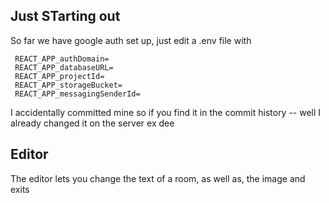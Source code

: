 

## Just STarting out

So far we have google auth set up, just edit a .env file with

```REACT_APP_apiKey=
 REACT_APP_authDomain=
 REACT_APP_databaseURL=
 REACT_APP_projectId=
 REACT_APP_storageBucket=
 REACT_APP_messagingSenderId=
```
I accidentally committed mine so if you find it in the commit history -- well I already
changed it on the server ex dee 



## Editor

The editor lets you change the text of a room, as well as, the image and exits


